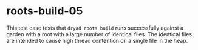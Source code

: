 
# roots-build-05

This test case tests that `dryad roots build` runs successfully against a garden with a root with a large number of identical files. The identical files are intended to cause high thread contention on a single file in the heap.